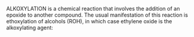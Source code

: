 ALKOXYLATION is a chemical reaction that involves the addition of an epoxide to another compound. The usual manifestation of this reaction is ethoxylation of alcohols (ROH), in which case ethylene oxide is the alkoxylating agent:
